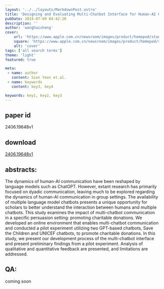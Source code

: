```yaml
---
layout: '../../layouts/MarkdownPost.astro'
title: 'Designing and Evaluating Multi-Chatbot Interface for Human-AI Communication: Preliminary Findings from a Persuasion Task'
pubDate: 2024-07-09 04:42:20
description: ''
author: 'wanghaisheng'
cover:
    url: 'https://www.apple.com.cn/newsroom/images/product/homepod/standard/Apple-HomePod-hero-230118_big.jpg.large_2x.jpg'
    square: 'https://www.apple.com.cn/newsroom/images/product/homepod/standard/Apple-HomePod-hero-230118_big.jpg.large_2x.jpg'
    alt: 'cover'
tags: ['all search terms'] 
theme: 'light'
featured: true

meta:
 - name: author
   content: Sion Yoon et.al.
 - name: keywords
   content: key3, key4

keywords: key1, key2, key3
---
```


## paper id
2406.19648v1
## download
[2406.19648v1](http://arxiv.org/abs/2406.19648v1)
## abstracts:
The dynamics of human-AI communication have been reshaped by language models such as ChatGPT. However, extant research has primarily focused on dyadic communication, leaving much to be explored regarding the dynamics of human-AI communication in group settings. The availability of multiple language model chatbots presents a unique opportunity for scholars to better understand the interaction between humans and multiple chatbots. This study examines the impact of multi-chatbot communication in a specific persuasion setting: promoting charitable donations. We developed an online environment that enables multi-chatbot communication and conducted a pilot experiment utilizing two GPT-based chatbots, Save the Children and UNICEF chatbots, to promote charitable donations. In this study, we present our development process of the multi-chatbot interface and present preliminary findings from a pilot experiment. Analysis of qualitative and quantitative feedback are presented, and limitations are addressed.
## QA:
coming soon
